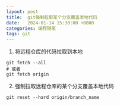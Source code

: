```yaml
---
layout: post
title:  git强制拉取某个分支覆盖本地代码
date:   2024-01-14 15:30:00 +0800
categories: 编程随笔
tags: git
---
```


1. 将远程仓库的代码拉取到本地
```shell
git fetch --all
# 或者
git fetch origin
```

2. 强制拉取远程仓库的某个分支覆盖本地代码
```shell
git reset --hard origin/branch_name
```
